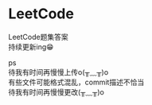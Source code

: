 # LeetCode
LeetCode题集答案  
持续更新ing😁

ps  
待我有时间再慢慢上传o(╥﹏╥)o  
有些文件可能格式混乱，commit描述不恰当  
待我有时间再慢慢更改(╥﹏╥)o  
